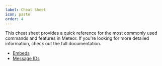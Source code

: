 ```yaml
---
label: Cheat Sheet
icon: paste
order: 4
---
```


This cheat sheet provides a quick reference for the most commonly used commands and features in Meteor. If you're looking for more detailed information, check out the full documentation.

- [Embeds](embeds.md)
- [Message IDs](message_ids.md)